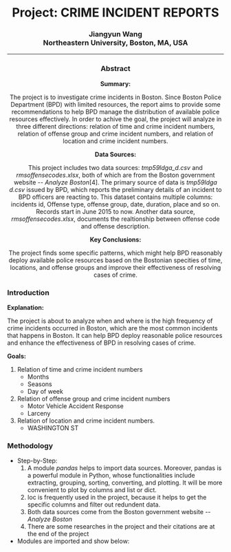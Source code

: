 <center>
    
# Project: CRIME INCIDENT REPORTS 
### Jiangyun Wang <br> Northeastern University, Boston, MA, USA
</center>

--- 
<center>
    
### Abstract
**Summary:**

The project is to investigate crime incidents in Boston. Since Boston Police Department (BPD) with limited resources, the report aims to provide some recommendations to help BPD manage the distribution of available police resources effectively. In order to achive the goal, the project will analyze in three different directions: relation of time and crime incident numbers, relation of offense group and crime incident numbers, and relation of location and crime incident numbers.

**Data Sources:**

This project includes two data sources: *tmp59ldga_d.csv* and *rmsoffensecodes.xlsx*, both of which are from the Boston government website -- *Analyze Boston*[4]. The primary source of data is *tmp59ldga d.csv* issued by BPD, which reports the preliminary details of an incident to BPD officers are reacting to. This dataset contains multiple columns: incidents id, Offense type, offense group, date, duration, place and so on. Records start in June 2015 to now. Another data source, *rmsoffensecodes.xlsx*, documents the realtionship between offense code and offense description.


**Key Conclusions:**

The project finds some specific patterns, which might help BPD reasonably deploy available police resources based on the Bostonian specities of time, locations, and offense groups and improve their effectiveness of resolving cases of crime. 

</center> 

### Introduction
**Explanation:**

The project is about to analyze when and where is the high frequency of crime incidents occurred in Boston, which are the most common incidents that happens in Boston. It can help BPD deploy reasonable police resources and enhance the effectiveness of BPD in resolving cases of crime.

**Goals:**

1. Relation of time and crime incident numbers
    - Months
    - Seasons
    - Day of week
1. Relation of offense group and crime incident numbers
    - Motor Vehicle Accident Response
    - Larceny
1. Relation of location and crime incident numbers.
    - WASHINGTON ST


### Methodology
- Step-by-Step:
    1. A module *pandas* helps to import data sources. Moreover, pandas is a powerful module in Python, whose functionalities include extracting, grouping, sorting, converting, and plotting. It will be more convenient to plot by columns and list or dict.
    1. loc is frequently used in the project, because it helps to get the specific columns and filter out redundent data.
    1. Both data sources come from the Boston government website -- *Analyze Boston*
    1. There are some researches in the project and their citations are at the end of the project
- Modules are imported and show below:
